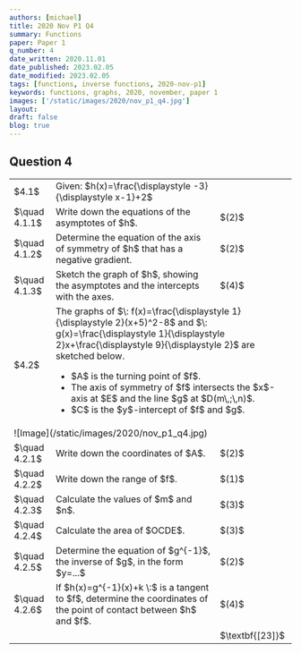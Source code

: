 ```yaml
---
authors: [michael]
title: 2020 Nov P1 Q4
summary: Functions
paper: Paper 1
q_number: 4
date_written: 2020.11.01
date_published: 2023.02.05
date_modified: 2023.02.05
tags: [functions, inverse functions, 2020-nov-p1]
keywords: functions, graphs, 2020, november, paper 1
images: ['/static/images/2020/nov_p1_q4.jpg']
layout:
draft: false
blog: true
---
```


## Question 4

<table className="border-collapse">
  <tbody>
    <tr>
      <td>$4.1$</td>
      <td>Given: $h(x)=\frac{\displaystyle -3}{\displaystyle x-1}+2$</td>
      <td></td>
    </tr>
    <tr>
      <td>$\quad 4.1.1$</td>
      <td>Write down the equations of the asymptotes of $h$.</td>
      <td>$(2)$</td>
    </tr>
    <tr>
      <td>$\quad 4.1.2$</td>
      <td>Determine the equation of the axis of symmetry of $h$ that has a negative gradient.</td>
      <td>$(2)$</td>
    </tr>
    <tr>
      <td>$\quad 4.1.3$</td>
      <td>Sketch the graph of $h$, showing the asymptotes and the intercepts with the axes.</td>
      <td>$(4)$</td>
    </tr>
    <tr>
      <td>$4.2$</td>
      <td colSpan='2'>The graphs of $\: f(x)=\frac{\displaystyle 1}{\displaystyle 2}(x+5)^2-8$ and $\: g(x)=\frac{\displaystyle 1}{\displaystyle 2}x+\frac{\displaystyle 9}{\displaystyle 2}$ are sketched below.<ul>
          <li>$A$ is the turning point of $f$.</li>
          <li>The axis of symmetry of $f$ intersects the $x$-axis at $E$ and the line $g$ at $D(m\,;\,n)$.</li>
          <li>$C$ is the $y$-intercept of $f$ and $g$.</li></ul></td>
    </tr> 
    <tr>
      <td colSpan="3">![Image](/static/images/2020/nov_p1_q4.jpg)</td>
    </tr>
    <tr>
      <td>$\quad 4.2.1$</td>
      <td>Write down the coordinates of $A$.</td>
      <td>$(2)$</td>
    </tr>
    <tr>
      <td>$\quad 4.2.2$</td>
      <td>Write down the range of $f$.</td>
      <td>$(1)$</td>
    </tr>
    <tr>
      <td>$\quad 4.2.3$</td>
      <td>Calculate the values of $m$ and $n$.</td>
      <td>$(3)$</td>
    </tr>
    <tr>
      <td>$\quad 4.2.4$</td>
      <td>Calculate the area of $OCDE$.</td>
      <td>$(3)$</td>
    </tr>
    <tr>
      <td>$\quad 4.2.5$</td>
      <td>Determine the equation of $g^{-1}$, the inverse of $g$, in the form $y=...$</td>
      <td>$(2)$</td>
    </tr>
    <tr>
      <td>$\quad 4.2.6$</td>
      <td>If $h(x)=g^{-1}(x)+k \:$ is a tangent to $f$, determine the coordinates of the point of contact between $h$ and $f$.</td>
      <td>$(4)$</td>
    </tr>
    <tr>
      <td></td>
      <td></td>
      <td>$\textbf{[23]}$</td>
    </tr>
  </tbody>
</table>
